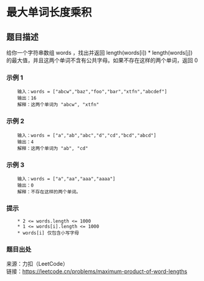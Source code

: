 # 最大单词长度乘积

## 题目描述

给你一个字符串数组 words ，找出并返回 length(words[i]) * length(words[j]) 的最大值，并且这两个单词不含有公共字母。如果不存在这样的两个单词，返回 0

### 示例 1

```text
    输入：words = ["abcw","baz","foo","bar","xtfn","abcdef"]
    输出：16 
    解释：这两个单词为 "abcw", "xtfn"
```

### 示例 2

```text
    输入：words = ["a","ab","abc","d","cd","bcd","abcd"]
    输出：4 
    解释：这两个单词为 "ab", "cd"
```

### 示例 3

```text
    输入：words = ["a","aa","aaa","aaaa"]
    输出：0 
    解释：不存在这样的两个单词。
```

### 提示

```text
    * 2 <= words.length <= 1000
    * 1 <= words[i].length <= 1000
    * words[i] 仅包含小写字母
```

### 题目出处

来源：力扣（LeetCode）  
链接：<https://leetcode.cn/problems/maximum-product-of-word-lengths>
